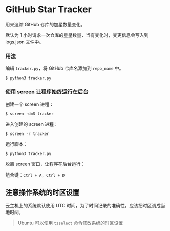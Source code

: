 # GitHub Star Tracker

用来追踪 GitHub 仓库的加星数量变化。

默认为 1 小时请求一次仓库的星星数量，当有变化时，变更信息会写入到 logs.json 文件中。

### 用法

编辑 `tracker.py`，将 GitHub 仓库名添加到 `repo_name` 中。

```shell
$ python3 tracker.py
```

### 使用 screen 让程序始终运行在后台

创建一个 screen 进程：

```shell
$ screen -dmS tracker
```

进入创建的 screen 进程：

```shell
$ screen -r tracker
```

运行脚本：

```shell
$ python3 tracker.py
```

脱离 screen 窗口，让程序在后台运行：

组合键：`Ctrl + A, Ctrl + D`

## 注意操作系统的时区设置

云主机上的系统默认使用 UTC 时间，为了时间记录的准确性，应该把时区调成当地时间。

> Ubuntu 可以使用 `tzselect` 命令修改系统的时区设置
